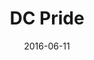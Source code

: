 ---
num: 8
date: 2016-06-11
name: "doopadoop"

image: "assets/graphics/2016/6-June/photo_3.jpg"
title: "DC Pride"
descrip: "I attended the DC Pride parade. It was awesome to see so many folks just enjoying themselves- and that they've found other folks who enjoy them for just that."

---